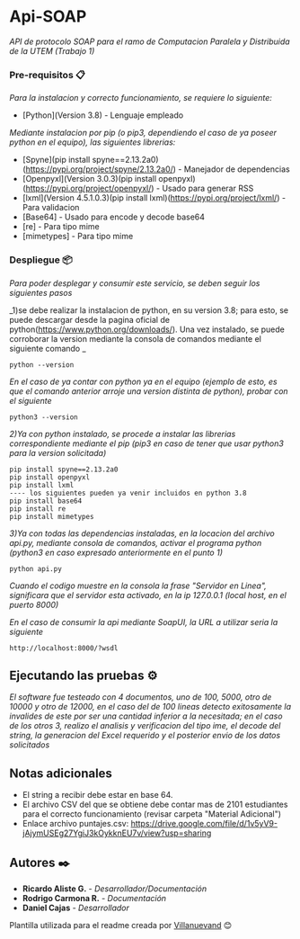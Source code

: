# Api-SOAP

_API de protocolo SOAP para el ramo de Computacion Paralela y Distribuida de la UTEM (Trabajo 1)_

### Pre-requisitos 📋

_Para la instalacion y correcto funcionamiento, se requiere lo siguiente:_

* [Python](Version 3.8) - Lenguaje empleado

_Mediante instalacion por pip (o pip3, dependiendo el caso de ya poseer python en el equipo), las siguientes librerias:_
* [Spyne](pip install spyne==2.13.2a0)(https://pypi.org/project/spyne/2.13.2a0/) - Manejador de dependencias
* [Openpyxl](Version 3.0.3)(pip install openpyxl)(https://pypi.org/project/openpyxl/) - Usado para generar RSS
* [lxml](Version 4.5.1.0.3)(pip install lxml)(https://pypi.org/project/lxml/) - Para validacion
* [Base64] - Usado para encode y decode base64
* [re] - Para tipo mime 
* [mimetypes] - Para tipo mime


### Despliegue 📦

_Para poder desplegar y consumir este servicio, se deben seguir los siguientes pasos_

_1)se debe realizar la instalacion de python, en su version 3.8; para esto, se puede descargar desde la pagina oficial de python(https://www.python.org/downloads/). Una vez instalado, se puede corroborar la version mediante la consola de comandos mediante el siguiente comando _

```
python --version
```

_En el caso de ya contar con python ya en el equipo (ejemplo de esto, es que el comando anterior arroje una version distinta de python), probar con el siguiente_

```
python3 --version
```

_2)Ya con python instalado, se procede a instalar las librerias correspondiente mediante el pip (pip3 en caso de tener que usar python3 para la version solicitada)_

```
pip install spyne==2.13.2a0
pip install openpyxl
pip install lxml
---- los siguientes pueden ya venir incluidos en python 3.8
pip install base64
pip install re
pip install mimetypes
```

_3)Ya con todas las dependencias instaladas, en la locacion del archivo api.py, mediante consola de comandos, activar el programa python (python3 en caso expresado anteriormente en el punto 1)_

```
python api.py
```

_Cuando el codigo muestre en la consola la frase "Servidor en Linea", significara que el servidor esta activado, en la ip 127.0.0.1 (local host, en el puerto 8000)_

_En el caso de consumir la api mediante SoapUI, la URL a utilizar seria la siguiente_

```
http://localhost:8000/?wsdl
```

## Ejecutando las pruebas ⚙️

_El software fue testeado con 4 documentos, uno de 100, 5000, otro de 10000 y otro de 12000, en el caso del de 100 lineas detecto exitosamente la invalides de este por ser una cantidad inferior a la necesitada; en el caso de los otros 3, realizo el analisis y verificacion del tipo ime, el decode del string, la generacion del Excel requerido y el posterior envio de los datos solicitados_

## Notas adicionales 
* El string a recibir debe estar en base 64.
* El archivo CSV del que se obtiene debe contar mas de 2101 estudiantes para el correcto funcionamiento (revisar carpeta "Material Adicional")
* Enlace archivo puntajes.csv: https://drive.google.com/file/d/1v5yV9-jAjymUSEg27YgiJ3kOykknEU7v/view?usp=sharing

## Autores ✒️

* **Ricardo Aliste G.** - *Desarrollador/Documentación*
* **Rodrigo Carmona R.** - *Documentación*
* **Daniel Cajas** - *Desarrollador*



Plantilla utilizada para el readme creada por [Villanuevand](https://github.com/Villanuevand) 😊
